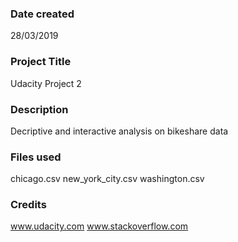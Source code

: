 ### Date created
28/03/2019

### Project Title
Udacity Project 2

### Description
Decriptive and interactive analysis on bikeshare data

### Files used
chicago.csv
new_york_city.csv
washington.csv

### Credits
www.udacity.com
www.stackoverflow.com

